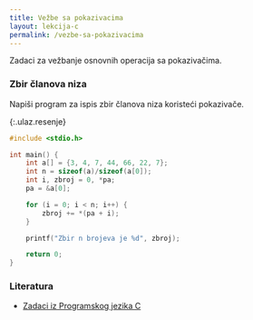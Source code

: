 ```yaml
---
title: Vežbe sa pokazivacima
layout: lekcija-c
permalink: /vezbe-sa-pokazivacima
---
```


Zadaci za vežbanje osnovnih operacija sa pokazivačima.

<!-- Rešenja su data u raznim programskim jezicima. -->

### Zbir članova niza

Napiši program za ispis zbir članova niza koristeći pokazivače.

{:.ulaz.resenje}
```c
#include <stdio.h>

int main() {
    int a[] = {3, 4, 7, 44, 66, 22, 7};
    int n = sizeof(a)/sizeof(a[0]);
    int i, zbroj = 0, *pa;
    pa = &a[0];

    for (i = 0; i < n; i++) {
        zbroj += *(pa + i);
    }

    printf("Zbir n brojeva je %d", zbroj);

    return 0;
}
```


### Literatura

- [Zadaci iz Programskog jezika C](https://www.mojwebdizajn.net/c-rijeseni-zadatci/c-programiranje-zadatci-pokazivaci-i-polja.aspx)
